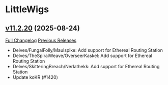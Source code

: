 # LittleWigs

## [v11.2.20](https://github.com/BigWigsMods/LittleWigs/tree/v11.2.20) (2025-08-24)
[Full Changelog](https://github.com/BigWigsMods/LittleWigs/compare/v11.2.19...v11.2.20) [Previous Releases](https://github.com/BigWigsMods/LittleWigs/releases)

- Delves/FungalFolly/Maulspike: Add support for Ethereal Routing Station  
- Delves/TheSpiralWeave/OverseerKaskel: Add support for Ethereal Routing Station  
- Delves/SkitteringBreach/Nerlathekk: Add support for Ethereal Routing Station  
- Update koKR (#1420)  
